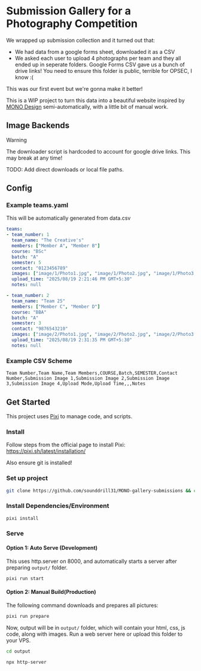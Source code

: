 # Submission Gallery for a Photography Competition
We wrapped up submission collection and it turned out that:
- We had data from a google forms sheet, downloaded it as a CSV
- We asked each user to upload 4 photographs per team and they all ended up in seperate folders. Google Forms CSV gave us a bunch of drive links! You need to ensure this folder is public, terrible for OPSEC, I know :(


This was our first event but we're gonna make it better! 

This is a WIP project to turn this data into a beautiful website inspired by [MONO Design](https://mono.layogtima.com/) semi-automatically, with a little bit of manual work.


## Image Backends
> [!WARNING]
> The downloader script is hardcoded to account for google drive links. This may break at any time!

TODO: Add direct downloads or local file paths.

## Config

### Example teams.yaml
This will be automatically generated from data.csv
```yml
teams:
- team_number: 1
  team_name: "The Creative's"
  members: ["Member A", "Member B"]
  course: "BSc"
  batch: "A"
  semester: 5
  contact: "0123456789"
  images: ["image/1/Photo1.jpg", "image/1/Photo2.jpg", "image/1/Photo3.jpg", "image/1/Photo4.jpg"]
  upload_time: "2025/08/19 2:21:46 PM GMT+5:30"
  notes: null

- team_number: 2
  team_name: "Team 25"
  members: ["Member C", "Member D"]
  course: "BBA"
  batch: "A"
  semester: 3
  contact: "9876543210"
  images: ["image/2/Photo1.jpg", "image/2/Photo2.jpg", "image/2/Photo3.jpg", "image/2/Photo4.jpg"]
  upload_time: "2025/08/19 2:31:35 PM GMT+5:30"
  notes: null
```

### Example CSV Scheme
```csv
Team Number,Team Name,Team Members,COURSE,Batch,SEMESTER,Contact Number,Submission Image 1,Submission Image 2,Submission Image 3,Submission Image 4,Upload Mode,Upload Time,,,Notes
```

## Get Started
This project uses [Pixi](https://pixi.sh/latest/) to manage code, and scripts. 

### Install
Follow steps from the official page to install Pixi: https://pixi.sh/latest/installation/

Also ensure git is installed! 

### Set up project
```bash
git clone https://github.com/sounddrill31/MONO-gallery-submissions && cd MONO-gallery-submissions
```

### Install Dependencies/Environment

```bash
pixi install
```

### Serve
#### Option 1: Auto Serve (Development)
This uses http.server on 8000, and automatically starts a server after preparing `output/` folder.

```bash
pixi run start
```

#### Option 2: Manual Build(Production)
The following command downloads and prepares all pictures:
```bash
pixi run prepare
```

Now, output will be in `output/` folder, which will contain your html, css, js code, along with images. Run a web server here or upload this folder to your VPS.
```bash
cd output
```

```bash
npx http-server
``` 